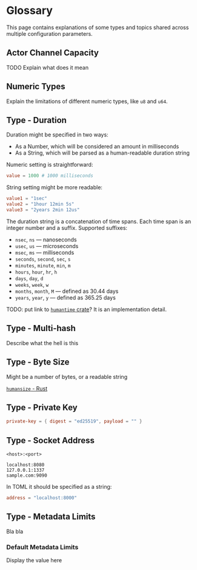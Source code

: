 # Glossary

This page contains explanations of some types and topics shared across multiple configuration parameters.

## Actor Channel Capacity

TODO Explain what does it mean

## Numeric Types

Explain the limitations of different numeric types, like `u8` and `u64`.

## Type - Duration

Duration might be specified in two ways: 

- As a Number, which will be considered an amount in milliseconds
- As a String, which will be parsed as a human-readable duration string

Numeric setting is straightforward:

```toml
value = 1000 # 1000 milliseconds
```

String setting might be more readable:

```toml
value1 = "1sec"
value2 = "1hour 12min 5s"
value3 = "2years 2min 12us"
```

The duration string is a concatenation of time spans. Each time span is an integer number and a suffix. Supported suffixes:

- `nsec`, `ns` &mdash; nanoseconds
- `usec`, `us` &mdash; microseconds
- `msec`, `ms` &mdash; milliseconds
- `seconds`, `second`, `sec`, `s`
- `minutes`, `minute`, `min`, `m`
- `hours`, `hour`, `hr`, `h`
- `days`, `day`, `d`
- `weeks`, `week`, `w`
- `months`, `month`, `M` &mdash; defined as $30.44$ days
- `years`, `year`, `y` &mdash; defined as $365.25$ days

TODO: put link to [`humantime` crate](https://docs.rs/humantime/latest/humantime/fn.parse_duration.html)? It is an implementation detail.

## Type - Multi-hash

Describe what the hell is this

## Type - Byte Size

Might be a number of bytes, or a readable string

[`humansize` - Rust](https://docs.rs/humansize/latest/humansize/)

## Type - Private Key

```toml
private-key = { digest = "ed25519", payload = "" }
```

## Type - Socket Address

```
<host>:<port>
```

```
localhost:8080
127.0.0.1:1337
sample.com:9090
```

In TOML it should be specified as a string:

```toml
address = "localhost:8000"
```

## Type - Metadata Limits

Bla bla

### Default Metadata Limits

Display the value here
